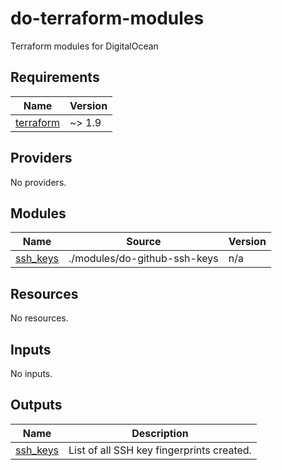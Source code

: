 # do-terraform-modules
Terraform modules for DigitalOcean

<!-- BEGIN_TF_DOCS -->
## Requirements

| Name | Version |
|------|---------|
| <a name="requirement_terraform"></a> [terraform](#requirement\_terraform) | ~> 1.9 |

## Providers

No providers.

## Modules

| Name | Source | Version |
|------|--------|---------|
| <a name="module_ssh_keys"></a> [ssh\_keys](#module\_ssh\_keys) | ./modules/do-github-ssh-keys | n/a |

## Resources

No resources.

## Inputs

No inputs.

## Outputs

| Name | Description |
|------|-------------|
| <a name="output_ssh_keys"></a> [ssh\_keys](#output\_ssh\_keys) | List of all SSH key fingerprints created. |
<!-- END_TF_DOCS -->